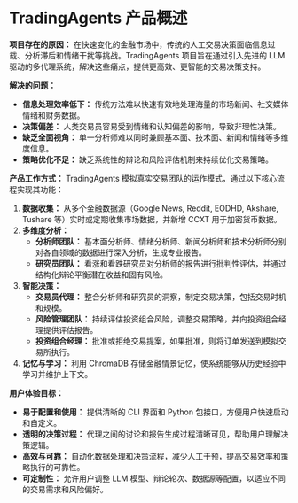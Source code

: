 # TradingAgents 产品概述

**项目存在的原因：**
在快速变化的金融市场中，传统的人工交易决策面临信息过载、分析滞后和情绪干扰等挑战。TradingAgents 项目旨在通过引入先进的 LLM 驱动的多代理系统，解决这些痛点，提供更高效、更智能的交易决策支持。

**解决的问题：**
*   **信息处理效率低下：** 传统方法难以快速有效地处理海量的市场新闻、社交媒体情绪和财务数据。
*   **决策偏差：** 人类交易员容易受到情绪和认知偏差的影响，导致非理性决策。
*   **缺乏全面视角：** 单一分析师难以同时兼顾基本面、技术面、新闻和情绪等多维度信息。
*   **策略优化不足：** 缺乏系统性的辩论和风险评估机制来持续优化交易策略。

**产品工作方式：**
TradingAgents 模拟真实交易团队的运作模式，通过以下核心流程实现其功能：
1.  **数据收集：** 从多个金融数据源（Google News, Reddit, EODHD, Akshare, Tushare 等）实时或定期收集市场数据，并新增 CCXT 用于加密货币数据。
2.  **多维度分析：**
    *   **分析师团队：** 基本面分析师、情绪分析师、新闻分析师和技术分析师分别对各自领域的数据进行深入分析，生成专业报告。
    *   **研究员团队：** 看涨和看跌研究员对分析师的报告进行批判性评估，并通过结构化辩论平衡潜在收益和固有风险。
3.  **智能决策：**
    *   **交易员代理：** 整合分析师和研究员的洞察，制定交易决策，包括交易时机和规模。
    *   **风险管理团队：** 持续评估投资组合风险，调整交易策略，并向投资组合经理提供评估报告。
    *   **投资组合经理：** 批准或拒绝交易提案，如果批准，则将订单发送到模拟交易所执行。
4.  **记忆与学习：** 利用 ChromaDB 存储金融情景记忆，使系统能够从历史经验中学习并维护上下文。

**用户体验目标：**
*   **易于配置和使用：** 提供清晰的 CLI 界面和 Python 包接口，方便用户快速启动和自定义。
*   **透明的决策过程：** 代理之间的讨论和报告生成过程清晰可见，帮助用户理解决策逻辑。
*   **高效与可靠：** 自动化数据处理和决策流程，减少人工干预，提高交易效率和策略执行的可靠性。
*   **可定制性：** 允许用户调整 LLM 模型、辩论轮次、数据源等配置，以适应不同的交易需求和风险偏好。